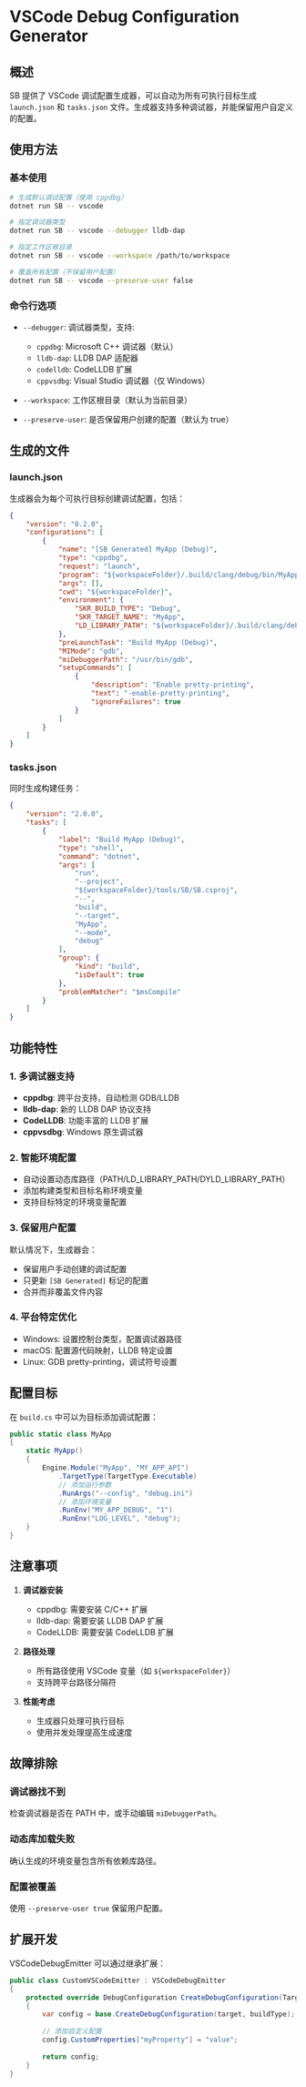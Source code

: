 # VSCode Debug Configuration Generator

## 概述

SB 提供了 VSCode 调试配置生成器，可以自动为所有可执行目标生成 `launch.json` 和 `tasks.json` 文件。生成器支持多种调试器，并能保留用户自定义的配置。

## 使用方法

### 基本使用

```bash
# 生成默认调试配置（使用 cppdbg）
dotnet run SB -- vscode

# 指定调试器类型
dotnet run SB -- vscode --debugger lldb-dap

# 指定工作区根目录
dotnet run SB -- vscode --workspace /path/to/workspace

# 覆盖所有配置（不保留用户配置）
dotnet run SB -- vscode --preserve-user false
```

### 命令行选项

- `--debugger`: 调试器类型，支持:
  - `cppdbg`: Microsoft C++ 调试器（默认）
  - `lldb-dap`: LLDB DAP 适配器
  - `codelldb`: CodeLLDB 扩展
  - `cppvsdbg`: Visual Studio 调试器（仅 Windows）

- `--workspace`: 工作区根目录（默认为当前目录）

- `--preserve-user`: 是否保留用户创建的配置（默认为 true）

## 生成的文件

### launch.json

生成器会为每个可执行目标创建调试配置，包括：

```json
{
    "version": "0.2.0",
    "configurations": [
        {
            "name": "[SB Generated] MyApp (Debug)",
            "type": "cppdbg",
            "request": "launch",
            "program": "${workspaceFolder}/.build/clang/debug/bin/MyApp",
            "args": [],
            "cwd": "${workspaceFolder}",
            "environment": {
                "SKR_BUILD_TYPE": "Debug",
                "SKR_TARGET_NAME": "MyApp",
                "LD_LIBRARY_PATH": "${workspaceFolder}/.build/clang/debug/bin:${LD_LIBRARY_PATH}"
            },
            "preLaunchTask": "Build MyApp (Debug)",
            "MIMode": "gdb",
            "miDebuggerPath": "/usr/bin/gdb",
            "setupCommands": [
                {
                    "description": "Enable pretty-printing",
                    "text": "-enable-pretty-printing",
                    "ignoreFailures": true
                }
            ]
        }
    ]
}
```

### tasks.json

同时生成构建任务：

```json
{
    "version": "2.0.0",
    "tasks": [
        {
            "label": "Build MyApp (Debug)",
            "type": "shell",
            "command": "dotnet",
            "args": [
                "run",
                "--project",
                "${workspaceFolder}/tools/SB/SB.csproj",
                "--",
                "build",
                "--target",
                "MyApp",
                "--mode",
                "debug"
            ],
            "group": {
                "kind": "build",
                "isDefault": true
            },
            "problemMatcher": "$msCompile"
        }
    ]
}
```

## 功能特性

### 1. 多调试器支持

- **cppdbg**: 跨平台支持，自动检测 GDB/LLDB
- **lldb-dap**: 新的 LLDB DAP 协议支持
- **CodeLLDB**: 功能丰富的 LLDB 扩展
- **cppvsdbg**: Windows 原生调试器

### 2. 智能环境配置

- 自动设置动态库路径（PATH/LD_LIBRARY_PATH/DYLD_LIBRARY_PATH）
- 添加构建类型和目标名称环境变量
- 支持目标特定的环境变量配置

### 3. 保留用户配置

默认情况下，生成器会：
- 保留用户手动创建的调试配置
- 只更新 `[SB Generated]` 标记的配置
- 合并而非覆盖文件内容

### 4. 平台特定优化

- Windows: 设置控制台类型，配置调试器路径
- macOS: 配置源代码映射，LLDB 特定设置
- Linux: GDB pretty-printing，调试符号设置

## 配置目标

在 `build.cs` 中可以为目标添加调试配置：

```csharp
public static class MyApp
{
    static MyApp()
    {
        Engine.Module("MyApp", "MY_APP_API")
            .TargetType(TargetType.Executable)
            // 添加运行参数
            .RunArgs("--config", "debug.ini")
            // 添加环境变量
            .RunEnv("MY_APP_DEBUG", "1")
            .RunEnv("LOG_LEVEL", "debug");
    }
}
```

## 注意事项

1. **调试器安装**
   - cppdbg: 需要安装 C/C++ 扩展
   - lldb-dap: 需要安装 LLDB DAP 扩展
   - CodeLLDB: 需要安装 CodeLLDB 扩展

2. **路径处理**
   - 所有路径使用 VSCode 变量（如 `${workspaceFolder}`）
   - 支持跨平台路径分隔符

3. **性能考虑**
   - 生成器只处理可执行目标
   - 使用并发处理提高生成速度

## 故障排除

### 调试器找不到

检查调试器是否在 PATH 中，或手动编辑 `miDebuggerPath`。

### 动态库加载失败

确认生成的环境变量包含所有依赖库路径。

### 配置被覆盖

使用 `--preserve-user true` 保留用户配置。

## 扩展开发

VSCodeDebugEmitter 可以通过继承扩展：

```csharp
public class CustomVSCodeEmitter : VSCodeDebugEmitter
{
    protected override DebugConfiguration CreateDebugConfiguration(Target target, string buildType)
    {
        var config = base.CreateDebugConfiguration(target, buildType);
        
        // 添加自定义配置
        config.CustomProperties["myProperty"] = "value";
        
        return config;
    }
}
```